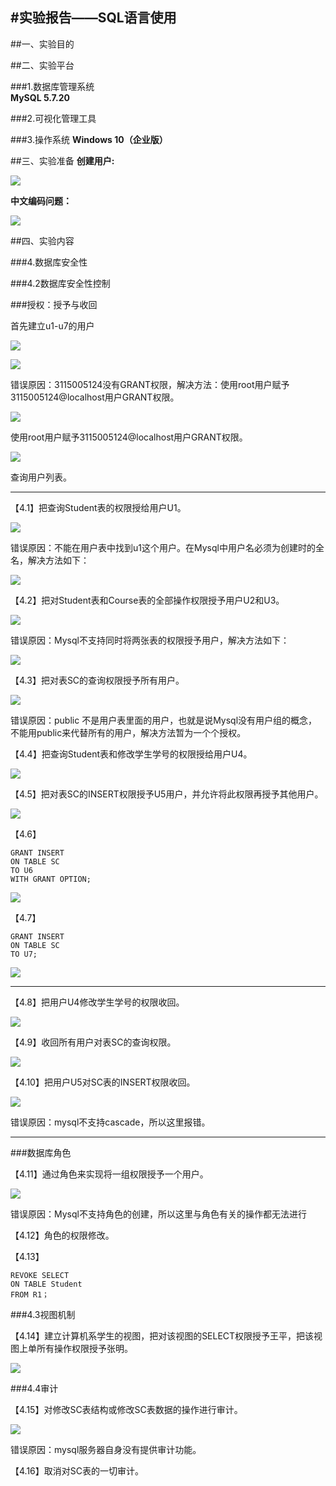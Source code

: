 #实验报告——SQL语言使用
----

##一、实验目的

##二、实验平台

###1.数据库管理系统    
**MySQL 5.7.20**

###2.可视化管理工具

###3.操作系统
**Windows 10（企业版）**

##三、实验准备
**创建用户:**     

![](images\start.png)    

**中文编码问题：**   

![](images\utf8.png)    

##四、实验内容

###4.数据库安全性

###4.2数据库安全性控制

###授权：授予与收回    

首先建立u1-u7的用户      

![](images\4.1.1.png)   

![](images\4.1.2.png)    

错误原因：3115005124没有GRANT权限，解决方法：使用root用户赋予3115005124@localhost用户GRANT权限。    

![](images\4.1.3.png)   

使用root用户赋予3115005124@localhost用户GRANT权限。    

![](images\4.1.4.png)   

查询用户列表。    
     
-----

【4.1】把查询Student表的权限授给用户U1。    

![](images\4.1.5.png)    

错误原因：不能在用户表中找到u1这个用户。在Mysql中用户名必须为创建时的全名，解决方法如下：    

![](images\4.1.6.png)   

【4.2】把对Student表和Course表的全部操作权限授予用户U2和U3。    

![](images\4.2.1.png)    

错误原因：Mysql不支持同时将两张表的权限授予用户，解决方法如下：    

![](images\4.2.2.png)    

【4.3】把对表SC的查询权限授予所有用户。    

![](images\4.3.1.png)    

错误原因：public 不是用户表里面的用户，也就是说Mysql没有用户组的概念，不能用public来代替所有的用户，解决方法暂为一个个授权。   

【4.4】把查询Student表和修改学生学号的权限授给用户U4。     

![](images\4.4.1.png)    


【4.5】把对表SC的INSERT权限授予U5用户，并允许将此权限再授予其他用户。    

![](images\4.5.1.png)    

【4.6】

	GRANT INSERT
	ON TABLE SC 
	TO U6
	WITH GRANT OPTION;   

![](images\4.6.1.png)    
 
【4.7】

	GRANT INSERT 
	ON TABLE SC 
	TO U7;    

![](images\4.7.1.png)   

----

【4.8】把用户U4修改学生学号的权限收回。    

![](images\4.8.1.png)   

【4.9】收回所有用户对表SC的查询权限。    

![](images\4.9.1.png)   

【4.10】把用户U5对SC表的INSERT权限收回。    

![](images\4.10.1.png)   

错误原因：mysql不支持cascade，所以这里报错。    

----
###数据库角色

【4.11】通过角色来实现将一组权限授予一个用户。    

![](images\4.11.1.png)   

错误原因：Mysql不支持角色的创建，所以这里与角色有关的操作都无法进行

【4.12】角色的权限修改。    

【4.13】

	REVOKE SELECT
	ON TABLE Student
	FROM R1；


###4.3视图机制

【4.14】建立计算机系学生的视图，把对该视图的SELECT权限授予王平，把该视图上单所有操作权限授予张明。     

![](images\4.14.1.png)   

###4.4审计

【4.15】对修改SC表结构或修改SC表数据的操作进行审计。    

![](images\4.15.1.png)   

错误原因：mysql服务器自身没有提供审计功能。

【4.16】取消对SC表的一切审计。    


